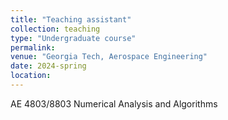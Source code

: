 ```yaml
---
title: "Teaching assistant"
collection: teaching
type: "Undergraduate course"
permalink: 
venue: "Georgia Tech, Aerospace Engineering"
date: 2024-spring
location:
---
```


AE 4803/8803 Numerical Analysis and Algorithms